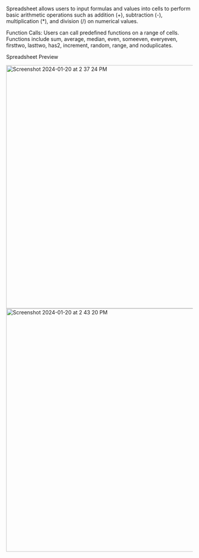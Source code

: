 Spreadsheet allows users to input formulas and values into cells to perform basic arithmetic operations such as addition (+), subtraction (-), multiplication (*), and division (/) on numerical values.

Function Calls: Users can call predefined functions on a range of cells. Functions include sum, average, median, even, someeven, everyeven, firsttwo, lasttwo, has2, increment, random, range, and noduplicates.

Spreadsheet Preview

<img width="655" alt="Screenshot 2024-01-20 at 2 37 24 PM" src="https://github.com/sarahlynnx/Spreadsheet-Project/assets/142362888/79a3cad4-b895-4752-86a2-dd157755f906">

<img width="655" alt="Screenshot 2024-01-20 at 2 43 20 PM" src="https://github.com/sarahlynnx/Spreadsheet-Project/assets/142362888/37b5019e-d858-4423-b41d-bc403bb48e4f">
